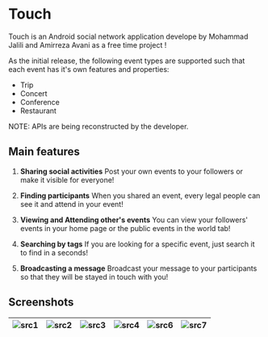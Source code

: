 # Touch
Touch is an Android social network application develope by Mohammad Jalili and Amirreza Avani as a free time project !

As the initial release, the following event types are supported such that each event has it's own features and properties: 
- Trip
- Concert
- Conference
- Restaurant

NOTE: APIs are being reconstructed by the developer.

## Main features
1. **Sharing social activities**
Post your own events to your followers or make it visible for everyone!

2. **Finding participants**
When you shared an event, every legal people can see it and attend in your event!

3. **Viewing and Attending other's events**
You can view your followers' events in your home page or the public events in the world tab!

4. **Searching by tags**
If you are looking for a specific event, just search it to find in a seconds!

5. **Broadcasting a message**
Broadcast your message to your participants so that they will be stayed in touch with you!



## Screenshots
| ![src1](https://github.com/mohammadJaliliTorkamani/Touch/blob/master/Screenshots/1.png "src1")  | ![src2](https://github.com/mohammadJaliliTorkamani/Touch/blob/master/Screenshots/2.png "src2")   | ![src3](https://github.com/mohammadJaliliTorkamani/Touch/blob/master/Screenshots/3.png "src3")   | ![src4](https://github.com/mohammadJaliliTorkamani/Touch/blob/master/Screenshots/4.png "src4")   | ![src6](https://github.com/mohammadJaliliTorkamani/Touch/blob/master/Screenshots/6.png "src6")   | ![src7](https://github.com/mohammadJaliliTorkamani/Touch/blob/master/Screenshots/7.png "src7")   |
| ------------ | ------------ | ------------ | ------------ | ------------ | ------------ |
